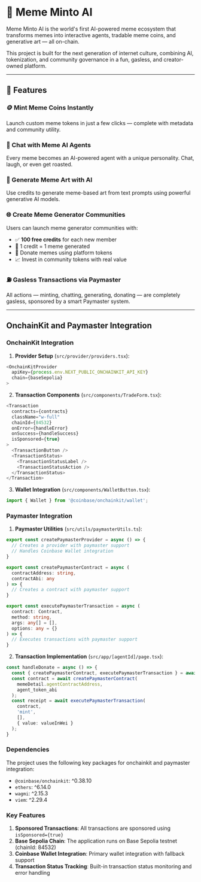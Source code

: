 # 🧠 Meme Minto AI

Meme Minto AI is the world's first AI-powered meme ecosystem that transforms memes into interactive agents, tradable meme coins, and generative art — all on-chain.

This project is built for the next generation of internet culture, combining AI, tokenization, and community governance in a fun, gasless, and creator-owned platform.

---

## 🚀 Features

### 🪙 Mint Meme Coins Instantly
Launch custom meme tokens in just a few clicks — complete with metadata and community utility.

### 🤖 Chat with Meme AI Agents
Every meme becomes an AI-powered agent with a unique personality. Chat, laugh, or even get roasted.

### 🎨 Generate Meme Art with AI
Use credits to generate meme-based art from text prompts using powerful generative AI models.

### 🌐 Create Meme Generator Communities
Users can launch meme generator communities with:

- ✅ **100 free credits** for each new member  
- 🎨 1 credit = 1 meme generated  
- 💸 Donate memes using platform tokens  
- 📈 Invest in community tokens with real value

### ⛽ Gasless Transactions via Paymaster
All actions — minting, chatting, generating, donating — are completely gasless, sponsored by a smart Paymaster system.

---




## OnchainKit and Paymaster Integration

### OnchainKit Integration
1. **Provider Setup** (`src/provider/providers.tsx`):
```typescript
<OnchainKitProvider 
  apiKey={process.env.NEXT_PUBLIC_ONCHAINKIT_API_KEY}
  chain={baseSepolia}
>
```

2. **Transaction Components** (`src/components/TradeForm.tsx`):
```typescript
<Transaction
  contracts={contracts}
  className="w-full"
  chainId={84532}
  onError={handleError}
  onSuccess={handleSuccess}
  isSponsored={true}
>
  <TransactionButton />
  <TransactionStatus>
    <TransactionStatusLabel />
    <TransactionStatusAction />
  </TransactionStatus>
</Transaction>
```

3. **Wallet Integration** (`src/components/WalletButton.tsx`):
```typescript
import { Wallet } from '@coinbase/onchainkit/wallet';
```

### Paymaster Integration
1. **Paymaster Utilities** (`src/utils/paymasterUtils.ts`):
```typescript
export const createPaymasterProvider = async () => {
  // Creates a provider with paymaster support
  // Handles Coinbase Wallet integration
}

export const createPaymasterContract = async (
  contractAddress: string,
  contractAbi: any
) => {
  // Creates a contract with paymaster support
}

export const executePaymasterTransaction = async (
  contract: Contract,
  method: string,
  args: any[] = [],
  options: any = {}
) => {
  // Executes transactions with paymaster support
}
```

2. **Transaction Implementation** (`src/app/[agentId]/page.tsx`):
```typescript
const handleDonate = async () => {
  const { createPaymasterContract, executePaymasterTransaction } = await import('@/utils/paymasterUtils');
  const contract = await createPaymasterContract(
    memeDetail.agentContractAddress,
    agent_token_abi
  );
  const receipt = await executePaymasterTransaction(
    contract,
    'mint',
    [],
    { value: valueInWei }
  );
}
```

### Dependencies
The project uses the following key packages for onchainkit and paymaster integration:
- `@coinbase/onchainkit`: ^0.38.10
- `ethers`: ^6.14.0
- `wagmi`: ^2.15.3
- `viem`: ^2.29.4

### Key Features
1. **Sponsored Transactions**: All transactions are sponsored using `isSponsored={true}`
2. **Base Sepolia Chain**: The application runs on Base Sepolia testnet (chainId: 84532)
3. **Coinbase Wallet Integration**: Primary wallet integration with fallback support
4. **Transaction Status Tracking**: Built-in transaction status monitoring and error handling
